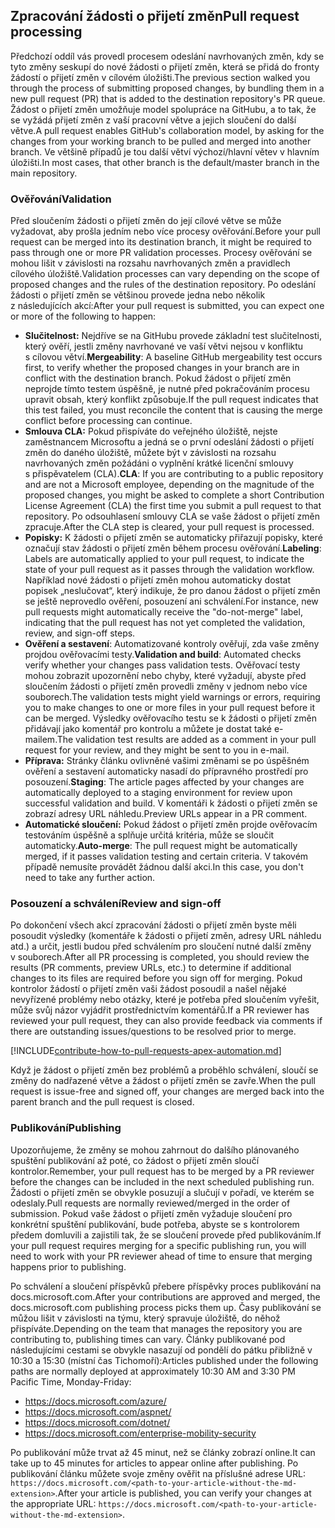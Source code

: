 ## <a name="pull-request-processing"></a><span data-ttu-id="53e1e-101">Zpracování žádosti o přijetí změn</span><span class="sxs-lookup"><span data-stu-id="53e1e-101">Pull request processing</span></span>

<span data-ttu-id="53e1e-102">Předchozí oddíl vás provedl procesem odeslání navrhovaných změn, kdy se tyto změny seskupí do nové žádosti o přijetí změn, která se přidá do fronty žádostí o přijetí změn v cílovém úložišti.</span><span class="sxs-lookup"><span data-stu-id="53e1e-102">The previous section walked you through the process of submitting proposed changes, by bundling them in a new pull request (PR) that is added to the destination repository's PR queue.</span></span> <span data-ttu-id="53e1e-103">Žádost o přijetí změn umožňuje model spolupráce na GitHubu, a to tak, že se vyžádá přijetí změn z vaší pracovní větve a jejich sloučení do další větve.</span><span class="sxs-lookup"><span data-stu-id="53e1e-103">A pull request enables GitHub's collaboration model, by asking for the changes from your working branch to be pulled and merged into another branch.</span></span> <span data-ttu-id="53e1e-104">Ve většině případů je tou další větví výchozí/hlavní větev v hlavním úložišti.</span><span class="sxs-lookup"><span data-stu-id="53e1e-104">In most cases, that other branch is the default/master branch in the main repository.</span></span>

### <a name="validation"></a><span data-ttu-id="53e1e-105">Ověřování</span><span class="sxs-lookup"><span data-stu-id="53e1e-105">Validation</span></span>

<span data-ttu-id="53e1e-106">Před sloučením žádosti o přijetí změn do její cílové větve se může vyžadovat, aby prošla jedním nebo více procesy ověřování.</span><span class="sxs-lookup"><span data-stu-id="53e1e-106">Before your pull request can be merged into its destination branch, it might be required to pass through one or more PR validation processes.</span></span> <span data-ttu-id="53e1e-107">Procesy ověřování se mohou lišit v závislosti na rozsahu navrhovaných změn a pravidlech cílového úložiště.</span><span class="sxs-lookup"><span data-stu-id="53e1e-107">Validation processes can vary depending on the scope of proposed changes and the rules of the destination repository.</span></span> <span data-ttu-id="53e1e-108">Po odeslání žádosti o přijetí změn se většinou provede jedna nebo několik z následujících akcí:</span><span class="sxs-lookup"><span data-stu-id="53e1e-108">After your pull request is submitted, you can expect one or more of the following to happen:</span></span>

- <span data-ttu-id="53e1e-109">**Slučitelnost:** Nejdříve se na GitHubu provede základní test slučitelnosti, který ověří, jestli změny navrhované ve vaší větvi nejsou v konfliktu s cílovou větví.</span><span class="sxs-lookup"><span data-stu-id="53e1e-109">**Mergeability**: A baseline GitHub mergeability test occurs first, to verify whether the proposed changes in your branch are in conflict with the destination branch.</span></span> <span data-ttu-id="53e1e-110">Pokud žádost o přijetí změn neprojde tímto testem úspěšně, je nutné před pokračováním procesu upravit obsah, který konflikt způsobuje.</span><span class="sxs-lookup"><span data-stu-id="53e1e-110">If the pull request indicates that this test failed, you must reconcile the content that is causing the merge conflict before processing can continue.</span></span>
- <span data-ttu-id="53e1e-111">**Smlouva CLA:** Pokud přispíváte do veřejného úložiště, nejste zaměstnancem Microsoftu a jedná se o první odeslání žádosti o přijetí změn do daného úložiště, můžete být v závislosti na rozsahu navrhovaných změn požádáni o vyplnění krátké licenční smlouvy s přispěvatelem (CLA).</span><span class="sxs-lookup"><span data-stu-id="53e1e-111">**CLA**: If you are contributing to a public repository and are not a Microsoft employee, depending on the magnitude of the proposed changes, you might be asked to complete a short Contribution License Agreement (CLA) the first time you submit a pull request to that repository.</span></span> <span data-ttu-id="53e1e-112">Po odsouhlasení smlouvy CLA se vaše žádost o přijetí změn zpracuje.</span><span class="sxs-lookup"><span data-stu-id="53e1e-112">After the CLA step is cleared, your pull request is processed.</span></span>
- <span data-ttu-id="53e1e-113">**Popisky:** K žádosti o přijetí změn se automaticky přiřazují popisky, které označují stav žádosti o přijetí změn během procesu ověřování.</span><span class="sxs-lookup"><span data-stu-id="53e1e-113">**Labeling**: Labels are automatically applied to your pull request, to indicate the state of your pull request as it passes through the validation workflow.</span></span> <span data-ttu-id="53e1e-114">Například nové žádosti o přijetí změn mohou automaticky dostat popisek „neslučovat“, který indikuje, že pro danou žádost o přijetí změn se ještě neprovedlo ověření, posouzení ani schválení.</span><span class="sxs-lookup"><span data-stu-id="53e1e-114">For instance, new pull requests might automatically receive the "do-not-merge" label, indicating that the pull request has not yet completed the validation, review, and sign-off steps.</span></span>
- <span data-ttu-id="53e1e-115">**Ověření a sestavení**: Automatizované kontroly ověřují, zda vaše změny projdou ověřovacími testy.</span><span class="sxs-lookup"><span data-stu-id="53e1e-115">**Validation and build**: Automated checks verify whether your changes pass validation tests.</span></span> <span data-ttu-id="53e1e-116">Ověřovací testy mohou zobrazit upozornění nebo chyby, které vyžadují, abyste před sloučením žádosti o přijetí změn provedli změny v jednom nebo více souborech.</span><span class="sxs-lookup"><span data-stu-id="53e1e-116">The validation tests might yield warnings or errors, requiring you to make changes to one or more files in your pull request before it can be merged.</span></span> <span data-ttu-id="53e1e-117">Výsledky ověřovacího testu se k žádosti o přijetí změn přidávají jako komentář pro kontrolu a můžete je dostat také e-mailem.</span><span class="sxs-lookup"><span data-stu-id="53e1e-117">The validation test results are added as a comment in your pull request for your review, and they might be sent to you in e-mail.</span></span>
- <span data-ttu-id="53e1e-118">**Příprava:** Stránky článku ovlivněné vašimi změnami se po úspěšném ověření a sestavení automaticky nasadí do přípravného prostředí pro posouzení.</span><span class="sxs-lookup"><span data-stu-id="53e1e-118">**Staging**: The article pages affected by your changes are automatically deployed to a staging environment for review upon successful validation and build.</span></span> <span data-ttu-id="53e1e-119">V komentáři k žádosti o přijetí změn se zobrazí adresy URL náhledu.</span><span class="sxs-lookup"><span data-stu-id="53e1e-119">Preview URLs appear in a PR comment.</span></span>
- <span data-ttu-id="53e1e-120">**Automatické sloučení:** Pokud žádost o přijetí změn projde ověřovacím testováním úspěšně a splňuje určitá kritéria, může se sloučit automaticky.</span><span class="sxs-lookup"><span data-stu-id="53e1e-120">**Auto-merge**: The pull request might be automatically merged, if it passes validation testing and certain criteria.</span></span> <span data-ttu-id="53e1e-121">V takovém případě nemusíte provádět žádnou další akci.</span><span class="sxs-lookup"><span data-stu-id="53e1e-121">In this case, you don't need to take any further action.</span></span>

### <a name="review-and-sign-off"></a><span data-ttu-id="53e1e-122">Posouzení a schválení</span><span class="sxs-lookup"><span data-stu-id="53e1e-122">Review and sign-off</span></span>

<span data-ttu-id="53e1e-123">Po dokončení všech akcí zpracování žádosti o přijetí změn byste měli posoudit výsledky (komentáře k žádosti o přijetí změn, adresy URL náhledu atd.) a určit, jestli budou před schválením pro sloučení nutné další změny v souborech.</span><span class="sxs-lookup"><span data-stu-id="53e1e-123">After all PR processing is completed, you should review the results (PR comments, preview URLs, etc.) to determine if additional changes to its files are required before you sign off for merging.</span></span> <span data-ttu-id="53e1e-124">Pokud kontrolor žádostí o přijetí změn vaši žádost posoudil a našel nějaké nevyřízené problémy nebo otázky, které je potřeba před sloučením vyřešit, může svůj názor vyjádřit prostřednictvím komentářů.</span><span class="sxs-lookup"><span data-stu-id="53e1e-124">If a PR reviewer has reviewed your pull request, they can also provide feedback via comments if there are outstanding issues/questions to be resolved prior to merge.</span></span>

[!INCLUDE[contribute-how-to-pull-requests-apex-automation.md](contribute-how-to-pull-requests-apex-automation.md)]

<span data-ttu-id="53e1e-125">Když je žádost o přijetí změn bez problémů a proběhlo schválení, sloučí se změny do nadřazené větve a žádost o přijetí změn se zavře.</span><span class="sxs-lookup"><span data-stu-id="53e1e-125">When the pull request is issue-free and signed off, your changes are merged back into the parent branch and the pull request is closed.</span></span>

### <a name="publishing"></a><span data-ttu-id="53e1e-126">Publikování</span><span class="sxs-lookup"><span data-stu-id="53e1e-126">Publishing</span></span>

<span data-ttu-id="53e1e-127">Upozorňujeme, že změny se mohou zahrnout do dalšího plánovaného spuštění publikování až poté, co žádost o přijetí změn sloučí kontrolor.</span><span class="sxs-lookup"><span data-stu-id="53e1e-127">Remember, your pull request has to be merged by a PR reviewer before the changes can be included in the next scheduled publishing run.</span></span> <span data-ttu-id="53e1e-128">Žádosti o přijetí změn se obvykle posuzují a slučují v pořadí, ve kterém se odeslaly.</span><span class="sxs-lookup"><span data-stu-id="53e1e-128">Pull requests are normally reviewed/merged in the order of submission.</span></span> <span data-ttu-id="53e1e-129">Pokud vaše žádost o přijetí změn vyžaduje sloučení pro konkrétní spuštění publikování, bude potřeba, abyste se s kontrolorem předem domluvili a zajistili tak, že se sloučení provede před publikováním.</span><span class="sxs-lookup"><span data-stu-id="53e1e-129">If your pull request requires merging for a specific publishing run, you will need to work with your PR reviewer ahead of time to ensure that merging happens prior to publishing.</span></span>

<span data-ttu-id="53e1e-130">Po schválení a sloučení příspěvků přebere příspěvky proces publikování na docs.microsoft.com.</span><span class="sxs-lookup"><span data-stu-id="53e1e-130">After your contributions are approved and merged, the docs.microsoft.com publishing process picks them up.</span></span> <span data-ttu-id="53e1e-131">Časy publikování se můžou lišit v závislosti na týmu, který spravuje úložiště, do něhož přispíváte.</span><span class="sxs-lookup"><span data-stu-id="53e1e-131">Depending on the team that manages the repository you are contributing to, publishing times can vary.</span></span> <span data-ttu-id="53e1e-132">Články publikované pod následujícími cestami se obvykle nasazují od pondělí do pátku přibližně v 10:30 a 15:30 (místní čas Tichomoří):</span><span class="sxs-lookup"><span data-stu-id="53e1e-132">Articles published under the following paths are normally deployed at approximately 10:30 AM and 3:30 PM Pacific Time, Monday-Friday:</span></span>

- https://docs.microsoft.com/azure/
- https://docs.microsoft.com/aspnet/
- https://docs.microsoft.com/dotnet/
- https://docs.microsoft.com/enterprise-mobility-security

<span data-ttu-id="53e1e-133">Po publikování může trvat až 45 minut, než se články zobrazí online.</span><span class="sxs-lookup"><span data-stu-id="53e1e-133">It can take up to 45 minutes for articles to appear online after publishing.</span></span> <span data-ttu-id="53e1e-134">Po publikování článku můžete svoje změny ověřit na příslušné adrese URL: `https://docs.microsoft.com/<path-to-your-article-without-the-md-extension>`.</span><span class="sxs-lookup"><span data-stu-id="53e1e-134">After your article is published, you can verify your changes at the appropriate URL: `https://docs.microsoft.com/<path-to-your-article-without-the-md-extension>`.</span></span>
